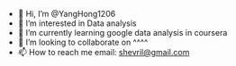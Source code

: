 - 👋 Hi, I’m @YangHong1206
- 👀 I’m interested in Data analysis
- 🌱 I’m currently learning google data analysis in coursera
- 💞️ I’m looking to collaborate on ^^^^
- 📫 How to reach me email: shevril@gmail.com

<!---
YangHong1206/YangHong1206 is a ✨ special ✨ repository because its `README.md` (this file) appears on your GitHub profile.
You can click the Preview link to take a look at your changes.
--->

